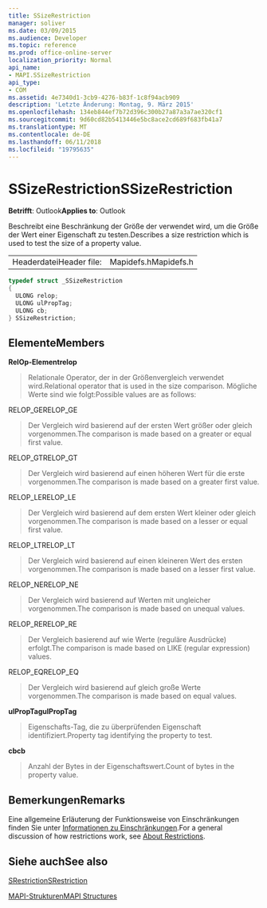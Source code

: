 ```yaml
---
title: SSizeRestriction
manager: soliver
ms.date: 03/09/2015
ms.audience: Developer
ms.topic: reference
ms.prod: office-online-server
localization_priority: Normal
api_name:
- MAPI.SSizeRestriction
api_type:
- COM
ms.assetid: 4e7340d1-3cb9-4276-b83f-1c8f94acb909
description: 'Letzte Änderung: Montag, 9. März 2015'
ms.openlocfilehash: 134eb844ef7b72d396c300b27a87a3a7ae320cf1
ms.sourcegitcommit: 9d60cd82b5413446e5bc8ace2cd689f683fb41a7
ms.translationtype: MT
ms.contentlocale: de-DE
ms.lasthandoff: 06/11/2018
ms.locfileid: "19795635"
---
```

# <a name="ssizerestriction"></a><span data-ttu-id="5aadd-103">SSizeRestriction</span><span class="sxs-lookup"><span data-stu-id="5aadd-103">SSizeRestriction</span></span>

  
  
<span data-ttu-id="5aadd-104">**Betrifft**: Outlook</span><span class="sxs-lookup"><span data-stu-id="5aadd-104">**Applies to**: Outlook</span></span> 
  
<span data-ttu-id="5aadd-105">Beschreibt eine Beschränkung der Größe der verwendet wird, um die Größe der Wert einer Eigenschaft zu testen.</span><span class="sxs-lookup"><span data-stu-id="5aadd-105">Describes a size restriction which is used to test the size of a property value.</span></span> 
  
|||
|:-----|:-----|
|<span data-ttu-id="5aadd-106">Headerdatei</span><span class="sxs-lookup"><span data-stu-id="5aadd-106">Header file:</span></span>  <br/> |<span data-ttu-id="5aadd-107">Mapidefs.h</span><span class="sxs-lookup"><span data-stu-id="5aadd-107">Mapidefs.h</span></span>  <br/> |
   
```cpp
typedef struct _SSizeRestriction
{
  ULONG relop;
  ULONG ulPropTag;
  ULONG cb;
} SSizeRestriction;

```

## <a name="members"></a><span data-ttu-id="5aadd-108">Elemente</span><span class="sxs-lookup"><span data-stu-id="5aadd-108">Members</span></span>

 <span data-ttu-id="5aadd-109">**RelOp-Element**</span><span class="sxs-lookup"><span data-stu-id="5aadd-109">**relop**</span></span>
  
> <span data-ttu-id="5aadd-110">Relationale Operator, der in der Größenvergleich verwendet wird.</span><span class="sxs-lookup"><span data-stu-id="5aadd-110">Relational operator that is used in the size comparison.</span></span> <span data-ttu-id="5aadd-111">Mögliche Werte sind wie folgt:</span><span class="sxs-lookup"><span data-stu-id="5aadd-111">Possible values are as follows:</span></span> 
    
<span data-ttu-id="5aadd-112">RELOP_GE</span><span class="sxs-lookup"><span data-stu-id="5aadd-112">RELOP_GE</span></span> 
  
> <span data-ttu-id="5aadd-113">Der Vergleich wird basierend auf der ersten Wert größer oder gleich vorgenommen.</span><span class="sxs-lookup"><span data-stu-id="5aadd-113">The comparison is made based on a greater or equal first value.</span></span>
    
<span data-ttu-id="5aadd-114">RELOP_GT</span><span class="sxs-lookup"><span data-stu-id="5aadd-114">RELOP_GT</span></span> 
  
> <span data-ttu-id="5aadd-115">Der Vergleich wird basierend auf einen höheren Wert für die erste vorgenommen.</span><span class="sxs-lookup"><span data-stu-id="5aadd-115">The comparison is made based on a greater first value.</span></span>
    
<span data-ttu-id="5aadd-116">RELOP_LE</span><span class="sxs-lookup"><span data-stu-id="5aadd-116">RELOP_LE</span></span> 
  
> <span data-ttu-id="5aadd-117">Der Vergleich wird basierend auf dem ersten Wert kleiner oder gleich vorgenommen.</span><span class="sxs-lookup"><span data-stu-id="5aadd-117">The comparison is made based on a lesser or equal first value.</span></span>
    
<span data-ttu-id="5aadd-118">RELOP_LT</span><span class="sxs-lookup"><span data-stu-id="5aadd-118">RELOP_LT</span></span> 
  
> <span data-ttu-id="5aadd-119">Der Vergleich wird basierend auf einen kleineren Wert des ersten vorgenommen.</span><span class="sxs-lookup"><span data-stu-id="5aadd-119">The comparison is made based on a lesser first value.</span></span>
    
<span data-ttu-id="5aadd-120">RELOP_NE</span><span class="sxs-lookup"><span data-stu-id="5aadd-120">RELOP_NE</span></span> 
  
> <span data-ttu-id="5aadd-121">Der Vergleich wird basierend auf Werten mit ungleicher vorgenommen.</span><span class="sxs-lookup"><span data-stu-id="5aadd-121">The comparison is made based on unequal values.</span></span>
    
<span data-ttu-id="5aadd-122">RELOP_RE</span><span class="sxs-lookup"><span data-stu-id="5aadd-122">RELOP_RE</span></span> 
  
> <span data-ttu-id="5aadd-123">Der Vergleich basierend auf wie Werte (reguläre Ausdrücke) erfolgt.</span><span class="sxs-lookup"><span data-stu-id="5aadd-123">The comparison is made based on LIKE (regular expression) values.</span></span>
    
<span data-ttu-id="5aadd-124">RELOP_EQ</span><span class="sxs-lookup"><span data-stu-id="5aadd-124">RELOP_EQ</span></span> 
  
> <span data-ttu-id="5aadd-125">Der Vergleich wird basierend auf gleich große Werte vorgenommen.</span><span class="sxs-lookup"><span data-stu-id="5aadd-125">The comparison is made based on equal values.</span></span>
    
 <span data-ttu-id="5aadd-126">**ulPropTag**</span><span class="sxs-lookup"><span data-stu-id="5aadd-126">**ulPropTag**</span></span>
  
> <span data-ttu-id="5aadd-127">Eigenschafts-Tag, die zu überprüfenden Eigenschaft identifiziert.</span><span class="sxs-lookup"><span data-stu-id="5aadd-127">Property tag identifying the property to test.</span></span>
    
 <span data-ttu-id="5aadd-128">**cb**</span><span class="sxs-lookup"><span data-stu-id="5aadd-128">**cb**</span></span>
  
> <span data-ttu-id="5aadd-129">Anzahl der Bytes in der Eigenschaftswert.</span><span class="sxs-lookup"><span data-stu-id="5aadd-129">Count of bytes in the property value.</span></span>
    
## <a name="remarks"></a><span data-ttu-id="5aadd-130">Bemerkungen</span><span class="sxs-lookup"><span data-stu-id="5aadd-130">Remarks</span></span>

<span data-ttu-id="5aadd-131">Eine allgemeine Erläuterung der Funktionsweise von Einschränkungen finden Sie unter [Informationen zu Einschränkungen](about-restrictions.md).</span><span class="sxs-lookup"><span data-stu-id="5aadd-131">For a general discussion of how restrictions work, see [About Restrictions](about-restrictions.md).</span></span> 
  
## <a name="see-also"></a><span data-ttu-id="5aadd-132">Siehe auch</span><span class="sxs-lookup"><span data-stu-id="5aadd-132">See also</span></span>



[<span data-ttu-id="5aadd-133">SRestriction</span><span class="sxs-lookup"><span data-stu-id="5aadd-133">SRestriction</span></span>](srestriction.md)


[<span data-ttu-id="5aadd-134">MAPI-Strukturen</span><span class="sxs-lookup"><span data-stu-id="5aadd-134">MAPI Structures</span></span>](mapi-structures.md)

